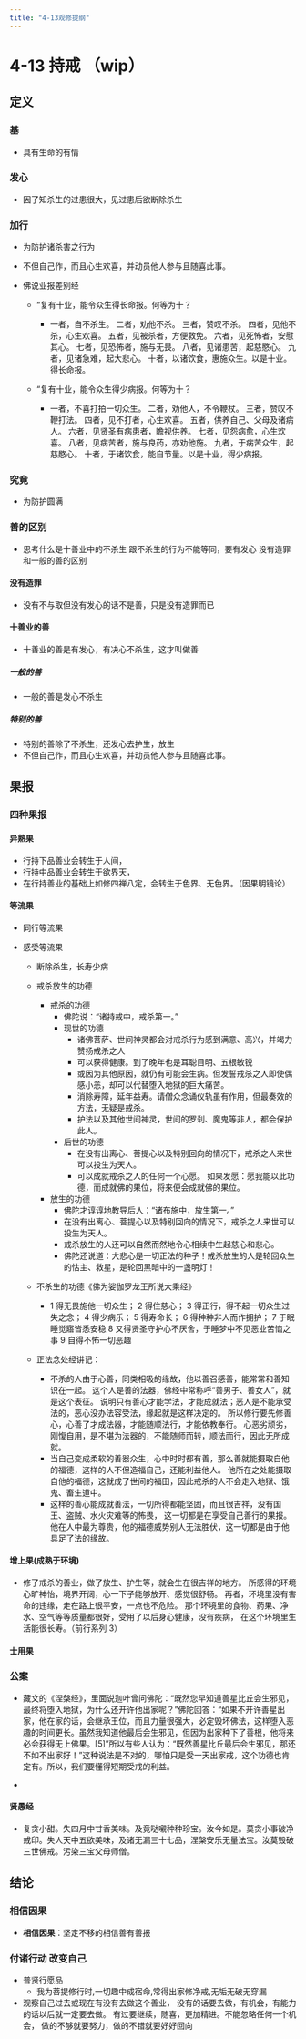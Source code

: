 ```yaml
---
title: "4-13观修提纲"
---
```


# 4-13 持戒 （wip）

## 定义

### 基

- 具有生命的有情

### 发心

- 因了知杀生的过患很大，⻅过患后欲断除杀生

### 加行

- 为防护诸杀害之行为
- 不但自己作，而且心生欢喜，并动员他人参与且随喜此事。
- 佛说业报差别经

  - “复有十业，能令众生得长命报。何等为十？
    - 一者，自不杀生。
      二者，劝他不杀。
      三者，赞叹不杀。
      四者，见他不杀，心生欢喜。
      五者，见被杀者，方便救免。
      六者，见死怖者，安慰其心。
      七者，见恐怖者，施与无畏。
      八者，见诸患苦，起慈愍心。
      九者，见诸急难，起大悲心。
      十者，以诸饮食，惠施众生。以是十业。得长命报。
  - “复有十业，能令众生得少病报。何等为十？

    - 一者，不喜打拍一切众生。
      二者，劝他人，不令鞭杖。
      三者，赞叹不鞭打法。
      四者，见不打者，心生欢喜。
      五者，供养自己、父母及诸病人。
      六者，见贤圣有病患者，瞻视供养。
      七者，见怨病愈，心生欢喜。
      八者，见病苦者，施与良药，亦劝他施。
      九者，于病苦众生，起慈愍心。
      十者，于诸饮食，能自节量。以是十业，得少病报。

### 究竟

- 为防护圆满

### 善的区别

- 思考什么是十善业中的不杀生 跟不杀生的行为不能等同，要有发心
  没有造罪和一般的善的区别

#### 没有造罪

- 没有不与取但没有发心的话不是善，只是没有造罪而已

#### 十善业的善

- 十善业的善是有发心，有决心不杀生，这才叫做善

##### 一般的善

- 一般的善是发心不杀生

##### 特别的善

- 特别的善除了不杀生，还发心去护生，放生
- 不但自己作，而且心生欢喜，并动员他人参与且随喜此事。

## 果报

### 四种果报

#### 异熟果

- 行持下品善业会转生于人间，
- 行持中品善业会转生于欲界天，
- 在行持善业的基础上如修四禅八定，会转生于色界、无色界。（因果明镜论）

#### 等流果

- 同行等流果
- 感受等流果

  - 断除杀生，长寿少病
  - 戒杀放生的功德
    - 戒杀的功德
      - 佛陀说：“诸持戒中，戒杀第一。”
      - 现世的功德
        - 诸佛菩萨、世间神灵都会对戒杀行为感到满意、高兴，并竭力赞扬戒杀之人
        - 可以获得健康。到了晚年也是耳聪目明、五根敏锐
        - 或因为其他原因，就仍有可能会生病。但发誓戒杀之人即使偶感小恙，却可以代替堕入地狱的巨大痛苦。
        - 消除寿障，延年益寿。请僧众念诵仪轨虽有作用，但最奏效的方法，无疑是戒杀。
        - 护法以及其他世间神灵，世间的罗刹、魔鬼等非人，都会保护此人。
      - 后世的功德
        - 在没有出离心、菩提心以及特别回向的情况下，戒杀之人来世可以投生为天人。
        - 可以成就戒杀之人的任何一个心愿。
          如果发愿：愿我能以此功德，而成就佛的果位，将来便会成就佛的果位。
    - 放生的功德
      - 佛陀才谆谆地教导后人：“诸布施中，放生第一。”
      - 在没有出离心、菩提心以及特别回向的情况下，戒杀之人来世可以投生为天人。
      - 戒杀放生的人还可以自然而然地令心相续中生起慈心和悲心。
      - 佛陀还说道：大悲心是一切正法的种子！戒杀放生的人是轮回众生的怙主、救星，是轮回黑暗中的一盏明灯！
  - 不杀生的功德《佛为娑伽罗龙王所说大乘经》

    - 1 得无畏施他一切众生；
      2 得住慈心；
      3 得正行，得不起一切众生过失之念；
      4 得少病乐；
      5 得寿命长；
      6 得种种非人而作拥护；
      7 于眠睡觉寤皆悉安稳
      8 又得贤圣守护心不厌舍，于睡梦中不见恶业苦恼之事
      9 自得不怖一切恶趣

  - 正法念处经讲记：
    - 不杀的人由于心善，同类相吸的缘故，他以善召感善，能常常和善知识在一起。
      这个人是善的法器，佛经中常称呼“善男子、善女人”，就是这个表征。
      说明只有善心才能学法，才能成就法；恶人是不能承受法的，恶心没办法容受法，缘起就是这样决定的。
      所以修行要先修善心，心善了才成法器，才能随顺法行，才能依教奉行。
      心恶劣顽劣，刚愎自用，是不堪为法器的，不能随师而转，顺法而行，因此无所成就。
    - 当自己变成柔软的善器众生，心中时时都有善，那么善就能摄取自他的福德，这样的人不但造福自己，还能利益他人。
      他所在之处能摄取自他的福德，这就成了世间的福田，因此戒杀的人不会走入地狱、饿鬼、畜生道中。
    - 这样的善心能成就善法，一切所得都能坚固，而且很吉祥，没有国王、盗贼、水火灾难等的怖畏，
      这一切都是在享受自己善行的果报。他在人中最为尊贵，他的福德威势别人无法胜伏，这一切都是由于他具足了法的缘故。

#### 增上果(成熟于环境)

- 修了戒杀的善业，做了放生、护生等，就会生在很吉祥的地方。
  所感得的环境心旷神怡，境界开阔，心一下子能够放开、感觉很舒畅。
  再者，环境里没有害命的违缘，走在路上很平安，一点也不危险。
  那个环境里的食物、药果、净水、空气等等质量都很好，受用了以后身心健康，没有疾病，
  在这个环境里生活能很长寿。（前行系列 3）

#### 士用果

### 公案

- 藏文的《涅槃经》，里面说迦叶曾问佛陀：“既然您早知道善星比丘会生邪见，最终将堕入地狱，为什么还开许他出家呢？”佛陀回答：“如果不开许善星出家，他在家的话，会继承王位，而且力量很强大，必定毁坏佛法，这样堕入恶趣的时间更长。虽然我知道他最后会生邪见，但因为出家种下了善根，他将来必会获得无上佛果。[5]”所以有些人认为：“既然善星比丘最后会生邪见，那还不如不出家好！”这种说法是不对的，哪怕只是受一天出家戒，这个功德也肯定有。所以，我们要懂得短期受戒的利益。

-

#### 贤愚经

- 复贪小甜。失四月中甘香美味。及竟哒嚫种种珍宝。汝今如是。莫贪小事破净戒印。失人天中五欲美味，及诸无漏三十七品，涅槃安乐无量法宝。汝莫毁破三世佛戒。污染三宝父母师僧。

## 结论

### 相信因果

- **相信因果**：坚定不移的相信善有善报

### 付诸行动 改变自己

- 普贤行愿品
  - 我为菩提修行时,一切趣中成宿命,常得出家修净戒,无垢无破无穿漏
- 观察自己过去或现在有没有去做这个善业，
  没有的话要去做，有机会，有能力的话以后就一定要去做。
  有过要继续，随喜，更加精进。不能忽略任何一个机会，
  做的不够就要努力，做的不错就要好好回向
